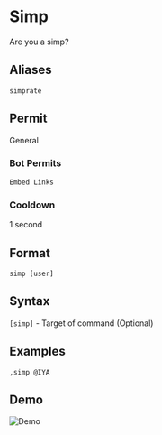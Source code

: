 # Simp
Are you a simp?

## Aliases
`simprate`
## Permit
General
### Bot Permits
`Embed Links`
### Cooldown
1 second
## Format
`simp [user]`
## Syntax
`[simp]` - Target of command (Optional)
## Examples
`,simp @IYA`
## Demo 
![Demo](https://i.imgur.com/8PQ2okg.gif)

